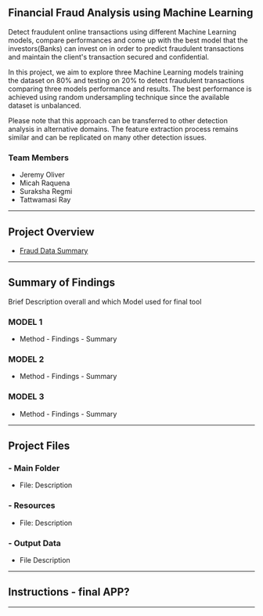 ## Financial Fraud Analysis using Machine Learning
Detect fraudulent online transactions using different Machine Learning models, compare performances and come up with the best model that the investors(Banks) can invest on in order to predict fraudulent transactions and maintain the client's transaction secured and confidential.

In this project, we aim to explore three Machine Learning models training the dataset on 80% and testing on 20% to detect fraudulent transactions comparing three models performance and results. The best performance is achieved using random undersampling technique since the available dataset is unbalanced.

Please note that this approach can be transferred to other detection analysis in alternative domains. The feature extraction process remains similar and can be replicated on many other detection issues.

### Team Members
- Jeremy Oliver
- Micah Raquena
- Suraksha Regmi
- Tattwamasi Ray
----------------------
## Project Overview

- [Fraud Data Summary](https://public.tableau.com/app/profile/micah.raquena.pequeno/viz/FraudDataSummary/FraudDataSummary?publish=yes)
----------------------
## Summary of Findings
Brief Description overall and which Model used for final tool
### MODEL 1
- Method - Findings - Summary
### MODEL 2
- Method - Findings - Summary
### MODEL 3
- Method - Findings - Summary
----------------------
## Project Files
### - Main Folder
- File: Description
### - Resources
- File: Description
### - Output Data
- File Description
----------------------
## Instructions - final APP?
----------------------
